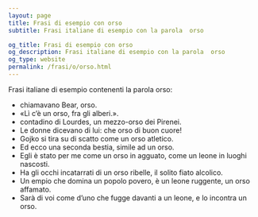 ```yaml
---
layout: page
title: Frasi di esempio con orso 
subtitle: Frasi italiane di esempio con la parola  orso

og_title: Frasi di esempio con orso 
og_description: Frasi italiane di esempio con la parola  orso
og_type: website
permalink: /frasi/o/orso.html
---
```


Frasi italiane di esempio contenenti la parola orso:


- chiamavano Bear, orso.
- «Lì c’è un orso, fra gli alberi.».
- contadino di Lourdes, un mezzo-orso dei Pirenei.
- Le donne dicevano di lui: che orso di buon cuore!
- Gojko si tira su di scatto come un orso atletico.
- Ed ecco una seconda bestia, simile ad un orso.
- Egli è stato per me come un orso in agguato, come un leone in luoghi nascosti.
- Ha gli occhi incatarrati di un orso ribelle, il solito fiato alcolico.
- Un empio che domina un popolo povero, è un leone ruggente, un orso affamato.
- Sarà di voi come d’uno che fugge davanti a un leone, e lo incontra un orso.

